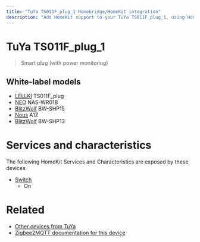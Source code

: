 ```yaml
---
title: "TuYa TS011F_plug_1 Homebridge/HomeKit integration"
description: "Add HomeKit support to your TuYa TS011F_plug_1, using Homebridge, Zigbee2MQTT and homebridge-z2m."
---
```

<!---
This file has been GENERATED using src/docgen/docgen.ts
DO NOT EDIT THIS FILE MANUALLY!
-->
# TuYa TS011F_plug_1
> Smart plug (with power monitoring)


## White-label models
* [LELLKI](../index.md#lellki) TS011F_plug
* [NEO](../index.md#neo) NAS-WR01B
* [BlitzWolf](../index.md#blitzwolf) BW-SHP15
* [Nous](../index.md#nous) A1Z
* [BlitzWolf](../index.md#blitzwolf) BW-SHP13

# Services and characteristics
The following HomeKit Services and Characteristics are exposed by
these devices

* [Switch](../../switch.md)
  * On


# Related
* [Other devices from TuYa](../index.md#tuya)
* [Zigbee2MQTT documentation for this device](https://www.zigbee2mqtt.io/devices/TS011F_plug_1.html)